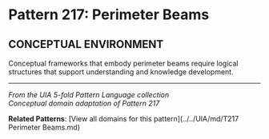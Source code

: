 # Pattern 217: Perimeter Beams

## CONCEPTUAL ENVIRONMENT

Conceptual frameworks that embody perimeter beams require logical structures that support understanding and knowledge development.

---

*From the UIA 5-fold Pattern Language collection*  
*Conceptual domain adaptation of Pattern 217*

**Related Patterns**: [View all domains for this pattern](../../UIA/md/T217 Perimeter Beams.md)